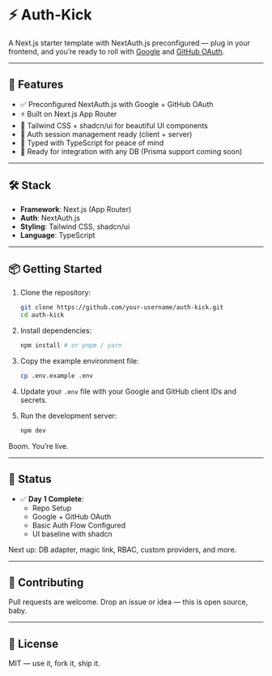 # ⚡ Auth-Kick

A Next.js starter template with NextAuth.js preconfigured — plug in your frontend, and you’re ready to roll with [Google](https://developers.google.com/identity) and [GitHub OAuth](https://docs.github.com/en/developers/apps/building-oauth-apps).

---

## 🚀 Features

- ✅ Preconfigured NextAuth.js with Google + GitHub OAuth
- ⚡ Built on Next.js App Router
- 🎨 Tailwind CSS + shadcn/ui for beautiful UI components
- 🔐 Auth session management ready (client + server)
- 🧠 Typed with TypeScript for peace of mind
- 🧱 Ready for integration with any DB (Prisma support coming soon)

---

## 🛠️ Stack

- **Framework**: Next.js (App Router)
- **Auth**: NextAuth.js
- **Styling**: Tailwind CSS, shadcn/ui
- **Language**: TypeScript

---

## 📦 Getting Started

1. Clone the repository:

    ```bash
    git clone https://github.com/your-username/auth-kick.git
    cd auth-kick
    ```

2. Install dependencies:

    ```bash
    npm install # or pnpm / yarn
    ```

3. Copy the example environment file:

    ```bash
    cp .env.example .env
    ```

4. Update your `.env` file with your Google and GitHub client IDs and secrets.

5. Run the development server:

    ```bash
    npm dev
    ```

Boom. You’re live.

---

## 🧪 Status

- ✅ **Day 1 Complete**:
  - Repo Setup
  - Google + GitHub OAuth
  - Basic Auth Flow Configured
  - UI baseline with shadcn

Next up: DB adapter, magic link, RBAC, custom providers, and more.

---

## 🤝 Contributing

Pull requests are welcome. Drop an issue or idea — this is open source, baby.

---

## 📄 License

MIT — use it, fork it, ship it.